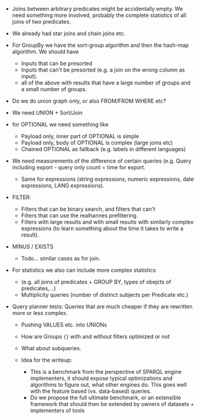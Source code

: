 
* Joins between arbitrary predicates might be accidentally empty. We need
  something more involved, probably the complete statistics of all joins of two
  predicates.

* We already had star joins and chain joins etc.

* For GroupBy we have the sort-group algorithm and then the hash-map algorithm.
  We should have 
  * Inputs that can be presorted
  * Inputs that can't be presorted (e.g. a join on the wrong column as input).
  * all of the above with results that have a large number of groups and a small
    number of groups.

* Do we do union graph only, or also FROM/FROM WHERE etc?

* We need UNION + Sort/Join 

* for OPTIONAL we need something like
  * Payload only, inner part of OPTIONAL is simple
  * Payload only, body of OPTIONAL is complex (large joins etc)
  * Chained OPTIONAL as fallback (e.g. labels in different languages)
  

* We need measurements of the difference of certain queries (e.g. Query
  including export - query only count = time for export.
  * Same for expressions (string expressions, numeric expressions, date
    expressions, LANG expressions).

* FILTER:
  * Filters that can be binary search, and filters that can't
  * Filters that can use the realhannes prefiltering.
  * Filters with large results and with small results with similarly complex
    expressions (to learn something about the time it takes to write a result).

* MINUS / EXISTS
  * Todo... similar cases as for join.


* For statistics we also can include more complex statistics
  * (e.g. all joins of predicates + GROUP BY, types of obejcts of predicates,...)
  * Multiplicity queries (number of distinct subjects per Predicate etc.)

* Query planner tests: Queries that are much cheaper if they are rewritten more
  or less complex.
  * Pushing VALUES etc. into UNIONs
  * How are Groups `{}` with and without filters optimized or not 
  * What about subqueries.


  
  * Idea for the writeup:
    * This is a benchmark from the perspective of SPARQL engine implementers, it
      should expose typical optimizations and algorithms to figure out, what
      other engines do. This goes well with the feature based (vs. data-based)
      queries.
    * Do we propose the full ultimate benchmark, or an extensible framework that
      should then be extended by owners of datasets + implementers of tools
